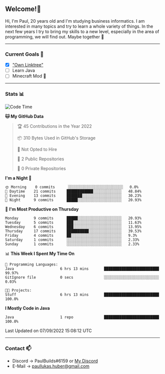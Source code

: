 ## Welcome!👋

Hi, I'm Paul, 20 years old and I'm studying business informatics. I am interested in many topics and try to learn a whole variety of things. In the next few years I try to bring my skills to a new level, especially in the area of programming, we will find out.
Maybe together 🤙

---
### Current Goals 🥅

- [X] ["Own Linktree"](https://paul-lukashuber.de/)
- [ ] Learn Java
- [ ] Minecraft Mod 👀

---
### Stats 📊

<!--START_SECTION:waka-->
![Code Time](http://img.shields.io/badge/Code%20Time-22%20hrs%206%20mins-blue)

**🐱 My GitHub Data** 

> 🏆 45 Contributions in the Year 2022
 > 
> 📦 310 Bytes Used in GitHub's Storage 
 > 
> 🚫 Not Opted to Hire
 > 
> 📜 2 Public Repositories 
 > 
> 🔑 0 Private Repositories  
 > 
**I'm a Night 🦉** 

```text
🌞 Morning    0 commits      ░░░░░░░░░░░░░░░░░░░░░░░░░   0.0% 
🌆 Daytime    21 commits     ████████████░░░░░░░░░░░░░   48.84% 
🌃 Evening    13 commits     ███████░░░░░░░░░░░░░░░░░░   30.23% 
🌙 Night      9 commits      █████░░░░░░░░░░░░░░░░░░░░   20.93%

```
📅 **I'm Most Productive on Thursday** 

```text
Monday       9 commits      █████░░░░░░░░░░░░░░░░░░░░   20.93% 
Tuesday      5 commits      ███░░░░░░░░░░░░░░░░░░░░░░   11.63% 
Wednesday    6 commits      ███░░░░░░░░░░░░░░░░░░░░░░   13.95% 
Thursday     17 commits     ██████████░░░░░░░░░░░░░░░   39.53% 
Friday       4 commits      ██░░░░░░░░░░░░░░░░░░░░░░░   9.3% 
Saturday     1 commits      ░░░░░░░░░░░░░░░░░░░░░░░░░   2.33% 
Sunday       1 commits      ░░░░░░░░░░░░░░░░░░░░░░░░░   2.33%

```


📊 **This Week I Spent My Time On** 

```text
💬 Programming Languages: 
Java                     6 hrs 13 mins       █████████████████████████   99.97% 
GitIgnore file           0 secs              ░░░░░░░░░░░░░░░░░░░░░░░░░   0.03%

🐱‍💻 Projects: 
Stuff                    6 hrs 13 mins       █████████████████████████   100.0%

```

**I Mostly Code in Java** 

```text
Java                     1 repo              █████████████████████████   100.0%

```



 Last Updated on 07/09/2022 15:08:12 UTC
<!--END_SECTION:waka-->

---
### Contact 📫

* Discord -> PaulBuilds#6159 or [My Discord](https://discord.gg/7kq6UnB)
* E-Mail -> paullukas.huber@gmail.com
